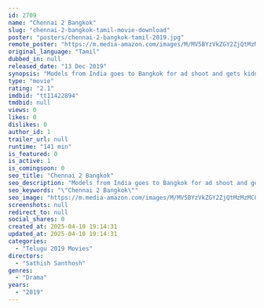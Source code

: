 ```yaml
---
id: 2709
name: "Chennai 2 Bangkok"
slug: "chennai-2-bangkok-tamil-movie-download"
poster: "posters/chennai-2-bangkok-tamil-2019.jpg"
remote_poster: "https://m.media-amazon.com/images/M/MV5BYzVkZGY2ZjQtMzMzMC00MWMyLTlmZDYtZDVhZGFiYWZlZTZkXkEyXkFqcGdeQXVyMzYxOTQ3MDg@._V1_SX300.jpg"
original_language: "Tamil"
dubbed_in: null
released_date: "13 Dec 2019"
synopsis: "Models from India goes to Bangkok for ad shoot and gets kidnapped. Then, the same models returns back to Chennai as human bombs. Then, the undercover cop Jai Akash gets assigned to find out the culprits. In the meantime, hero gets..."
type: "movie"
rating: "2.1"
imdbid: "tt11422894"
tmdbid: null
views: 0
likes: 0
dislikes: 0
author_id: 1
trailer_url: null
runtime: "141 min"
is_featured: 0
is_active: 1
is_comingsoon: 0
seo_title: "Chennai 2 Bangkok"
seo_description: "Models from India goes to Bangkok for ad shoot and gets kidnapped. Then, the same models returns back to Chennai as human bombs. Then, the undercover cop Jai Akash gets assigned to find out the culprits. In the meantime, hero gets..."
seo_keywords: "\"Chennai 2 Bangkok\""
seo_image: "https://m.media-amazon.com/images/M/MV5BYzVkZGY2ZjQtMzMzMC00MWMyLTlmZDYtZDVhZGFiYWZlZTZkXkEyXkFqcGdeQXVyMzYxOTQ3MDg@._V1_SX300.jpg"
screenshots: null
redirect_to: null
social_shares: 0
created_at: 2025-04-10 19:14:31
updated_at: 2025-04-10 19:14:31
categories:
  - "Telugu 2019 Movies"
directors:
  - "Sathish Santhosh"
genres:
  - "Drama"
years:
  - "2019"
---
```

